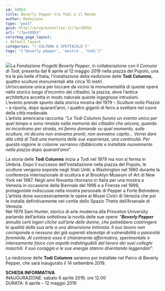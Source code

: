 ```yaml
---
id: 10953
title: Beverly Pepper tra Todi e il Mondo
author: Redazione
type: "post"
guid: http://progressonline.it/?p=10953
url: "/?p=10953"
colormag_page_layout:
- default_layout
categories: "['CULTURA E SPETTACOLO']"
tags: "['beverly pepper', 'mostra', 'todi']"
---
```


![](https://progressonline.it/wp-content/uploads/2019/03/beverly-pepper-552x380.jpg)La *Fondazione Progetti Beverly Pepper*, in collaborazione con il *Comune di Todi*, presenta dal 6 aprile al 12 maggio 2019 nella piazza del Popolo, una tra le più belle d’Italia, l’installazione della riedizione delle **Todi Columns**, quattro sculture monumentali alte circa 10 metri.  
Un’occasione unica per toccare da vicino la monumentalità di queste opere nello storico luogo d’incontro dei cittadini, la piazza, dove l’antica architettura accetta in modo naturale queste ingegnose intrusioni.  
L’evento prende spunto dalla storica mostra del 1979 – *Sculture nella Piazza* – e riporta, dopo quarant’anni, i quattro giganti di ferro a svettare nel cuore della città medievale.  
L’artista americana racconta: “*Le Todi Columns furono un evento unico per quel tempo e sono rimaste nella memoria dei cittadini che ancora, quando mi incontrano per strada, mi fanno domande su quel momento, sulle sculture, mi dicono non eravamo pronti, non avevamo capito… Vorrei dare alla città di Todi una memoria delle sue esperienze, una continuità. Per questa ragione le colonne verranno rifabbricate e installate nuovamente nella piazza dopo quarant’anni*”.

La storia delle **Todi Columns** inizia a Todi nel 1979 ma non si ferma in Umbria. Dopo il successo dell’installazione nella piazza del Popolo, le sculture vengono esposte negli Stati Uniti: a Washington nel 1980 durante la conferenza internazionale di scultura e al Brooklyn Museum of Art di New York nel 1987. Negli anni Novanta ritornano in Italia per una mostra a Venezia in occasione della Biennale del 1996 e a Firenze nel 1999, protagoniste indiscusse nella mostra personale di Pepper a Forte Belvedere.  
L’artista dona successivamente le opere ai Musei Civici di Venezia che poi le installa definitivamente nel cortile dello Spazio Thetis dell’Arsenale di Venezia.  
Nel 1979 Sam Hunter, storico di arte moderna alla Princeton University parlando dell’artista sottolinea la novità delle sue opere: “***Beverly Pepper** annulla certi logori cliché sull’arte delle donne, che potrebbero costringere le qualità della sua arte a una dimensione intimista. Il suo lavoro non corrisponde a nessuno dei già superati stereotipi di vulnerabilità o passività femminile. Al contrario esso è chiaramente affermativo, sperimentale e intensamente fisico con aspetti indistinguibili dal lavoro dei suoi colleghi maschili. Il suo coraggio e le sue energie stanno diventando leggendari*”.

La riedizione delle **Todi Columns** saranno poi installate nel Parco di Beverly Pepper, che sarà inaugurato il 14 settembre 2019.

**SCHEDA INFORMATIVA**  
INAUGURAZIONE: sabato 6 aprile 2019, ore 12.00  
DURATA: 6 aprile – 12 maggio 2019